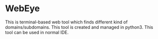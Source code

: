 # WebEye

This is terminal-based web tool which finds different kind of domains/subdomains. 
This tool is created and managed in python3.
This tool can be used in normal IDE.
